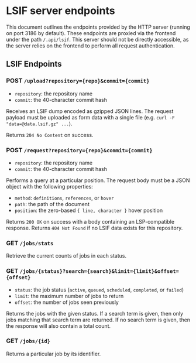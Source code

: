 # LSIF server endpoints

This document outlines the endpoints provided by the HTTP server (running on port 3186 by default). These endpoints are proxied via the frontend under the path `/.api/lsif`. This server should not be directly accessible, as the server relies on the frontend to perform all request authentication.

## LSIF Endpoints

### POST `/upload?repository={repo}&commit={commit}`

- `repository`: the repository name
- `commit`: the 40-character commit hash

Receives an LSIF dump encoded as gzipped JSON lines. The request payload must be uploaded as form data with a single file (e.g. `curl -F "data=@data.lsif.gz" ...`).

Returns `204 No Content` on success.

### POST `/request?repository={repo}&commit={commit}`

- `repository`: the repository name
- `commit`: the 40-character commit hash

Performs a query at a particular position. The request body must be a JSON object with the following properties:

- `method`: `definitions`, `references`, or `hover`
- `path`: the path of the document
- `position`: the zero-based `{ line, character }` hover position

Returns `200 OK` on success with a body containing an LSP-compatible response. Returns `404 Not Found` if no LSIF data exists for this repository.

### GET `/jobs/stats`

Retrieve the current counts of jobs in each status.

### GET `/jobs/{status}?search={search}&limit={limit}&offset={offset}`

- `status`: the job status (`active`, `queued`, `scheduled`, `completed`, or `failed`)
- `limit`: the maximum number of jobs to return
- `offset`: the number of jobs seen previously

Returns the jobs with the given status. If a search term is given, then only jobs matching that search term are returned. If no search term is given, then the response will also contain a total count.

### GET `/jobs/{id}`

Returns a particular job by its identifier.
